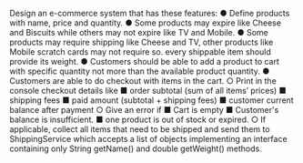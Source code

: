 Design an e-commerce system that has these features: 
● Define products with name, price and quantity. 
● Some products may expire like Cheese and Biscuits while 
others may not expire like TV and Mobile. 
● Some products may require shipping like Cheese and TV, other 
products like Mobile scratch cards may not require so. every 
shippable item should provide its weight. 
● Customers should be able to add a product to cart with 
specific quantity not more than the available product quantity. 
● Customers are able to do checkout with items in the cart. 
○ Print in the console checkout details like 
■ order subtotal (sum of all items’ prices) 
■ shipping fees 
■ paid amount (subtotal + shipping fees) 
■ customer current balance after payment 
○ Give an error if 
■ Cart is empty 
■ Customer's balance is insufficient. 
■ one product is out of stock or expired. 
○ If applicable, collect all items that need to be shipped and 
send them to ShippingService which accepts a list of 
objects implementing an interface  containing only String 
getName() and double getWeight() methods.
